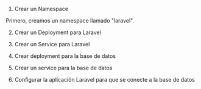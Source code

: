 1. Crear un Namespace

Primero, creamos un namespace llamado "laravel".

2. Crear un Deployment para Laravel

3. Crear un Service para Laravel

4. Crear deployment para la base de datos 

5. Crear un service para la base de datos 

6. Configurar la aplicación Laravel para que se conecte a la base de datos